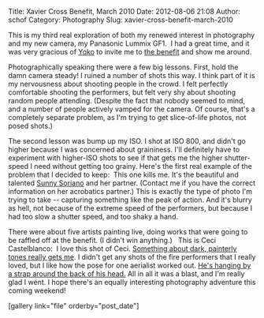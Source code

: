 Title: Xavier Cross Benefit, March 2010
Date: 2012-08-06 21:08
Author: schof
Category: Photography
Slug: xavier-cross-benefit-march-2010

This is my third real exploration of both my renewed interest in
photography and my new camera, my Panasonic Lummix GF1.  I had a great
time, and it was very gracious of
[Yoko](http://www.facebook.com/people/Yoko-Morimoto/1251920962) to
invite me to [the
benefit](http://www.facebook.com/event.php?eid=318854931659) and show me
around.

Photographically speaking there were a few big lessons. First, hold the
damn camera steady! I ruined a number of shots this way. I think part of
it is my nervousness about shooting people in the crowd. I felt
perfectly comfortable shooting the performers, but felt very shy about
shooting random people attending. (Despite the fact that nobody seemed
to mind, and a number of people actively vamped for the camera. Of
course, that's a completely separate problem, as I'm trying to get
slice-of-life photos, not posed shots.)

The second lesson was bump up my ISO. I shot at ISO 800, and didn't go
higher because I was concerned about graininess. I'll definitely have to
experiment with higher-ISO shots to see if that gets me the higher
shutter-speed I need without getting too grainy. Here's the first real
example of the problem that I decided to keep:  This one kills me. It's
the beautiful and talented [Sunny Soriano](http://sunnysoriano.com/) and
her partner. (Contact me if you have the correct information on her
acrobatics partner.) This is exactly the type of photo I'm trying to
take -- capturing something like the peak of action. And it's blurry as
hell, not because of the extreme speed of the performers, but because I
had too slow a shutter speed, and too shaky a hand.

There were about five artists painting live, doing works that were going
to be raffled off at the benefit. (I didn't win anything.)   This is
Ceci Castelblanco:  I love this shot of Ceci. [Something about dark,
painterly tones really gets
me](http://schof.org/wp-content/uploads/2012/08/P1000640.jpg). I didn't
get any shots of the fire performers that I really loved, but I like how
the pose for one aerialist worked out. [He's hanging by a strap around
the back of his
head.](http://schof.org/wp-content/uploads/2012/08/P1000789.jpg) All in
all it was a blast, and I'm really glad I went. I hope there's an
equally interesting photography adventure this coming weekend!

[gallery link="file" orderby="post\_date"]

